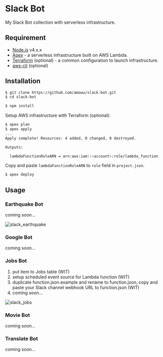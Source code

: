 # Slack Bot

My Slack Bot collection with serverless infrastructure.

## Requirement

- [Node.js](https://nodejs.org) v4.x.x
- [Apex](http://apex.run) - a serverless infrastructure built on AWS Lambda.
- [Terraform](https://www.terraform.io) (optional) - a common configuration to launch infrastructure.
- [aws-cli](https://aws.amazon.com/cli/) (optional)

## Installation

```sh
$ git clone https://github.com/amowu/slack-bot.git
$ cd slack-bot
```

```sh
$ npm install
```

Setup AWS infrastructure with Terraform (optional):

```sh
$ apex plan
$ apex apply
...
Apply complete! Resources: 4 added, 0 changed, 0 destroyed.

Outputs:

  lambdaFunctionRoleARN = arn:aws:iam::<account>:role/lambda_function
```

Copy and paste `lambdaFunctionRoleARN` to `role` field in `project.json`.

```sh
$ apex deploy
```

## Usage

### Earthquake Bot

coming soon...

![slack_earthquake](https://cloud.githubusercontent.com/assets/559351/13821950/c9bffd80-ebde-11e5-8792-058ee814aae1.png)

### Google Bot

coming soon...

### Jobs Bot

1. put item to Jobs table (WIT)
2. setup scheduled event source for Lambda function (WIT)
3. duplicate function.json.example and rename to function.json, copy and paste your Slack channel webhook URL to function.json (WIT)
4. coming soon...

![slack_jobs](https://cloud.githubusercontent.com/assets/559351/13821931/b100fcb8-ebde-11e5-9b3f-63b672d27764.png)

### Movie Bot

coming soon...

### Translate Bot

coming soon...
